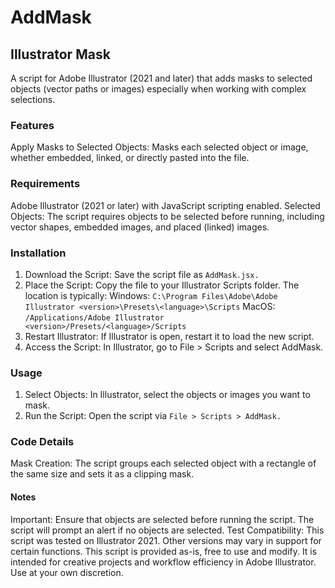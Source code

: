 # AddMask
## Illustrator Mask
A script for Adobe Illustrator (2021 and later) that adds masks to selected objects (vector paths or images) especially when working with complex selections.

### Features
Apply Masks to Selected Objects: Masks each selected object or image, whether embedded, linked, or directly pasted into the file.

### Requirements
Adobe Illustrator (2021 or later) with JavaScript scripting enabled.
Selected Objects: The script requires objects to be selected before running, including vector shapes, embedded images, and placed (linked) images.

### Installation
1. Download the Script: Save the script file as `AddMask.jsx.`
2. Place the Script: Copy the file to your Illustrator Scripts folder. The location is typically:
    Windows: `C:\Program Files\Adobe\Adobe Illustrator <version>\Presets\<language>\Scripts`
    MacOS: `/Applications/Adobe Illustrator <version>/Presets/<language>/Scripts`
3. Restart Illustrator: If Illustrator is open, restart it to load the new script.
4. Access the Script: In Illustrator, go to File > Scripts and select AddMask.

### Usage
1. Select Objects: In Illustrator, select the objects or images you want to mask.
2. Run the Script: Open the script via `File > Scripts > AddMask.`

### Code Details
Mask Creation: The script groups each selected object with a rectangle of the same size and sets it as a clipping mask.

#### Notes
Important: Ensure that objects are selected before running the script. The script will prompt an alert if no objects are selected.
Test Compatibility: This script was tested on Illustrator 2021. Other versions may vary in support for certain functions.
This script is provided as-is, free to use and modify. It is intended for creative projects and workflow efficiency in Adobe Illustrator. Use at your own discretion.


